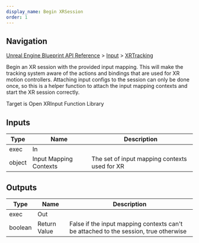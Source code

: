 ```yaml
---
display_name: Begin XRSession
order: 1
---
```

## Navigation

[Unreal Engine Blueprint API Reference](https://dev.epicgames.com/documentation/en-us/unreal-engine/BlueprintAPI) > [Input](https://dev.epicgames.com/documentation/en-us/unreal-engine/BlueprintAPI/Input) > [XRTracking](https://dev.epicgames.com/documentation/en-us/unreal-engine/BlueprintAPI/Input/XRTracking)

Begin an XR session with the provided input mapping. This will make the tracking system aware of the actions and bindings that are used for XR motion controllers.
Attaching input configs to the session can only be done once, so this is a helper function to attach the input mapping contexts and start the XR session correctly.

Target is Open XRInput Function Library

## Inputs

| Type | Name | Description |
| --- | --- | --- |
| exec | In |  |
| object | Input Mapping Contexts | The set of input mapping contexts used for XR |

## Outputs

| Type | Name | Description |
| --- | --- | --- |
| exec | Out |  |
| boolean | Return Value | False if the input mapping contexts can't be attached to the session, true otherwise |
